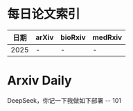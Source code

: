 # 每日论文索引

| 日期 | arXiv | bioRxiv | medRxiv |
|------|-------|---------|---------|
| 2025 | - | - | - |


































































# Arxiv Daily


DeepSeek，你记一下我做如下部署 -- 101

